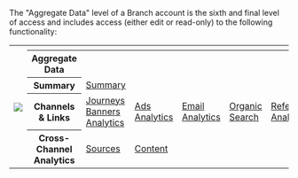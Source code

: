 The "Aggregate Data" level of a Branch account is the sixth and final level of access and includes access (either edit or read-only) to the following functionality:

<table>
  <tr>
    <th rowspan="6"><img src="/_assets/img/pages/dashboard/access-levels/org-level-nav.png"></th>
  </tr>
	<tr>
		<th></th>
		<th></th>
		<th></th>
		<th></th>
    <th></th>
		<th></th>
	</tr>
	<tr>
		<th><b>Aggregate Data</b></th>
		<th></th>
		<th></th>
		<th></th>
    <th></th>
		<th></th>
	</tr>
  <tr>
		<th><b>Summary</b></th>
		<td><a href="/dashboard/app-level-access/#partner-management">Summary</a></td>
		<td></td>
		<td></td>
    <td></td>
		<td></td>
	</tr>
	<tr>
		<th><b>Channels & Links</b></th>
		<td><a href="/dashboard/app-level-access/#general">Journeys Banners Analytics</a></td>
    <td><a href="/dashboard/app-level-access/#attribution-windows">Ads Analytics</a></td>
		<td><a href="/dashboard/app-level-access/#general">Email Analytics</a></td>
    <td><a href="/dashboard/app-level-access/#general">Organic Search</a></td>
		<td><a href="/dashboard/app-level-access/#attribution-windows">Referrals Analytics</a></td>
  </tr>
	<tr>
		<th><b>Cross-Channel Analytics</b></th>
		<td><a href="/dashboard/app-level-access/#managing-your-app-profile">Sources</a></td>
		<td><a href="/dashboard/app-level-access/#managing-your-user-profile">Content</a></td>
    <td></td>
    <td></td>
		<td></td>
  </tr>
</table>
